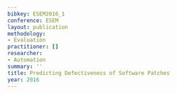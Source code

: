```yaml
---
bibkey: ESEM2016_1
conference: ESEM
layout: publication
methodology:
- Evaluation
practitioner: []
researcher:
- Automation
summary: ''
title: Predicting Defectiveness of Software Patches
year: 2016
---
```

